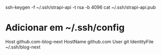 ssh-keygen -f ~/.ssh/strapi-api -t rsa -b 4096
cat ~/.ssh/strapi-api.pub

# Adicionar em ~/.ssh/config
Host github.com-blog-next 
    HostName github.com
    User git
    IdentityFile ~/.ssh/blog-next 